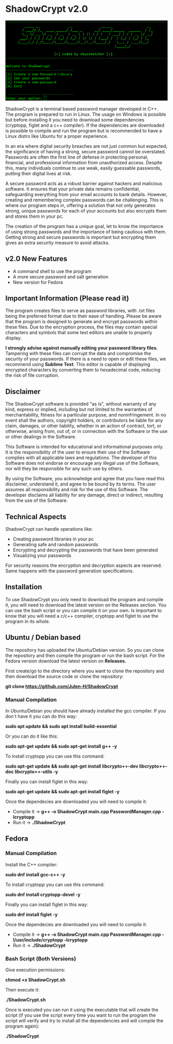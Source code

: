 # ShadowCrypt v2.0

<img src="Banner/shadowcryptbanner.png">

ShadowCrypt is a terminal based password manager developed in C++. The program is prepared to run in Linux. The usage on Windows is possible but before installing it you need to download some dependencies (cryptopp, figlet and a c++ compiler). If the dependencies are downloaded is possible to compile and run the program but is recommended to have a Linux distro like Ubuntu for a proper experience.

In an era where digital security breaches are not just common but expected, the significance of having a strong, secure password cannot be overstated. Passwords are often the first line of defense in protecting personal, financial, and professional information from unauthorized access. Despite this, many individuals continue to use weak, easily guessable passwords, putting their digital lives at risk.

A secure password acts as a robust barrier against hackers and malicious software. It ensures that your private data remains confidential, safeguarding everything from your email accounts to bank details. However, creating and remembering complex passwords can be challenging. This is where our program steps in, offering a solution that not only generates strong, unique passwords for each of your accounts but also encrypts them and stores them in your pc.

The creation of the program has a unique goal, let to know the importance of using strong passwords and the importance of being cautious with them. Getting strong and secure passwords is important but encrypting them gives an extra security measure to avoid attacks.

## v2.0 New Features

- A command shell to use the program
- A more secure password and salt generation
- New version for Fedora

## Important Information (Please read it)

The program creates files to serve as password libraries, with .txt files being the preferred format due to their ease of handling. Please be aware that the program is designed to generate and encrypt passwords within these files. Due to the encryption process, the files may contain special characters and symbols that some text editors are unable to properly display.

<b>I strongly advise against manually editing your password library files.</b> Tampering with these files can corrupt the data and compromise the security of your passwords. If there is a need to open or edit these files, we recommend using <b>Sublime Text</b>. This editor is capable of displaying encrypted characters by converting them to hexadecimal code, reducing the risk of file corruption.

## Disclaimer

The ShadowCrypt software is provided "as is", without warranty of any kind, express or implied, including but not limited to the warranties of merchantability, fitness for a particular purpose, and noninfringement. In no event shall the authors, copyright holders, or contributors be liable for any claim, damages, or other liability, whether in an action of contract, tort, or otherwise, arising from, out of, or in connection with the Software or the use or other dealings in the Software.

This Software is intended for educational and informational purposes only. It is the responsibility of the user to ensure their use of the Software complies with all applicable laws and regulations. The developer of this Software does not endorse or encourage any illegal use of the Software, nor will they be responsible for any such use by others.

By using the Software, you acknowledge and agree that you have read this disclaimer, understand it, and agree to be bound by its terms. The user assumes all responsibility and risk for the use of this Software. The developer disclaims all liability for any damage, direct or indirect, resulting from the use of the Software.

## Technical Aspects

ShadowCrypt can handle operations like:
- Creating password libraries in your pc
- Generating safe and random passwords
- Encrypting and decrypting the passwords that have been generated
- Visualizing your passwords

For security reasons the encryption and decryption aspects are reserved. Same happens with the password generation specifications.

## Installation

To use ShadowCrypt you only need to download the program and compile it, you will need to download the latest version on the Releases section. You can use the bash script or you can compile it on your own. Is important to know that you will need a c/c++ compiler, cryptopp and figlet to use the program in its whole.

## Ubuntu / Debian based

The repository has uploaded the Ubuntu/Debian version. So you can clone the repository and then compile the program or run the bash script. For the Fedora version download the latest version on <b>Releases.</b>

First create/go to the directory where you want to clone the repository and then download the source code or clone the repository:

<b>git clone https://github.com/Julen-H/ShadowCrypt</b>

### Manual Compilation

In Ubuntu/Debian you should have already installed the gcc compiler. If you don´t have it you can do this way:

<b>sudo apt update && sudo apt install build-essential</b>

Or you can do it like this:

<b>sudo apt-get update && sudo apt-get install g++ -y</b>

To install cryptopp you can use this command:

<b>sudo apt-get update && sudo apt-get install libcrypto++-dev libcrypto++-doc libcrypto++-utils -y</b>

Finally you can install figlet in this way:

<b>sudo apt-get update && sudo apt-get install figlet -y</b>

Once the dependecies are downloaded you will need to compile it:

- Compile it -> <b>g++ -o ShadowCrypt main.cpp PasswordManager.cpp -lcryptopp</b> 
- Run it -> <b>./ShadowCrypt</b>

## Fedora

### Manual Compilation

Install the C++ compiler:

<b>sudo dnf install gcc-c++ -y</b>

To install cryptopp you can use this command:

<b>sudo dnf install cryptopp-devel -y</b>

Finally you can install figlet in this way:

<b>sudo dnf install figlet -y</b>

Once the dependecies are downloaded you will need to compile it:

- Compile it -> <b>g++ -o ShadowCrypt main.cpp PasswordManager.cpp -I/usr/include/cryptopp -lcryptopp</b>
- Run it -> <b>./ShadowCrypt</b>

### Bash Script (Both Versions)

Give execution permissions:

<b>chmod +x ShadowCrypt.sh</b> 

Then execute it:

<b>./ShadowCrypt.sh</b>

Once is executed you can run it using the executable that will create the script (if you use the script every time you want to run the program the script will verify and try to install all the dependencies and will compile the program again):

<b>./ShadowCrypt</b>




